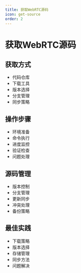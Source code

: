 ```yaml
---
title: 获取WebRTC源码
icon: get-source
order: 2
---
```


# 获取WebRTC源码

## 获取方式
- 代码仓库
- 下载工具
- 版本选择
- 分支管理
- 同步策略

## 操作步骤
- 环境准备
- 命令执行
- 进度监控
- 验证检查
- 问题处理

## 源码管理
- 版本控制
- 分支管理
- 更新同步
- 冲突处理
- 备份策略

## 最佳实践
- 下载策略
- 版本选择
- 存储管理
- 同步方法
- 问题解决
